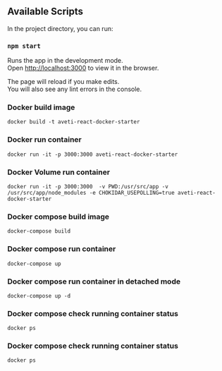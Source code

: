 ## Available Scripts

In the project directory, you can run:

### `npm start`

Runs the app in the development mode.<br />
Open [http://localhost:3000](http://localhost:3000) to view it in the browser.

The page will reload if you make edits.<br />
You will also see any lint errors in the console.

### Docker build image
 `docker build -t aveti-react-docker-starter` 

### Docker run container
 `docker run -it -p 3000:3000 aveti-react-docker-starter`

### Docker Volume run container
 `docker run -it -p 3000:3000  -v PWD:/usr/src/app -v /usr/src/app/node_modules -e CHOKIDAR_USEPOLLING=true aveti-react-docker-starter` 

### Docker compose build image
`docker-compose build`  

### Docker compose run container
`docker-compose up` 

### Docker compose run container in detached mode
`docker-compose up -d`

### Docker compose check running container status
`docker ps`

### Docker compose check running container status
`docker ps` 

